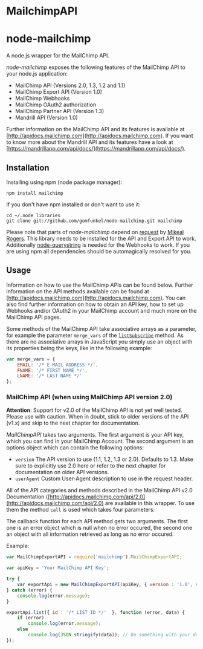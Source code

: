 # MailchimpAPI


# node-mailchimp

A node.js wrapper for the MailChimp API.

_node-mailchimp_ exposes the following features of the MailChimp API to your node.js application:

 * MailChimp API (Versions 2.0, 1.3, 1.2 and 1.1)
 * MailChimp Export API (Version 1.0)
 * MailChimp Webhooks
 * MailChimp OAuth2 authorization
 * MailChimp Partner API (Version 1.3)
 * Mandrill API (Version 1.0)

Further information on the MailChimp API and its features is available at [http://apidocs.mailchimp.com](http://apidocs.mailchimp.com). If you want to know more about the Mandrill API and its features have a look at [https://mandrillapp.com/api/docs/](https://mandrillapp.com/api/docs/).


## Installation

Installing using npm (node package manager):

    npm install mailchimp

If you don't have npm installed or don't want to use it:

    cd ~/.node_libraries
    git clone git://github.com/gomfunkel/node-mailchimp.git mailchimp

Please note that parts of _node-mailchimp_ depend on [request](http://github.com/mikeal/request) by [Mikeal Rogers](http://github.com/mikeal). This library needs to be installed for the API and Export API to work. Additionally [node-querystring](http://github.com/visionmedia/node-querystring) is needed for the Webhooks to work. If you are using npm all dependencies should be automagically resolved for you.

## Usage

Information on how to use the MailChimp APIs can be found below. Further information on the API methods available can be found at [http://apidocs.mailchimp.com](http://apidocs.mailchimp.com). You can also find further information on how to obtain an API key, how to set up Webhooks and/or OAuth2 in your MailChimp account and much more on the MailChimp API pages.

Some methods of the MailChimp API take associative arrays as a parameter, for example the parameter `merge_vars` of the [`listSubscribe`](http://apidocs.mailchimp.com/api/1.3/listsubscribe.func.php) method. As there are no associative arrays in JavaScript you simply use an object with its properties being the keys, like in the following example:

```javascript
var merge_vars = {
	EMAIL: '/* E-MAIL ADDRESS */',
	FNAME: '/* FIRST NAME */',
	LNAME: '/* LAST NAME */'
};
```

### MailChimp API (when using MailChimp API version 2.0)

__Attention__: Support for v2.0 of the MailChimp API is not yet well tested. Please use with caution. When in doubt, stick to older versions of the API (v1.x) and skip to the next chapter for documentation.

_MailChimpAPI_ takes two arguments. The first argument is your API key, which you can find in your MailChimp Account. The second argument is an options object which can contain the following options:

 * `version` The API version to use (1.1, 1.2, 1.3 or 2.0). Defaults to 1.3. Make sure to explicitly use 2.0 here or refer to the next chapter for documentation on older API versions.
 * `userAgent` Custom User-Agent description to use in the request header.

All of the API categories and methods described in the MailChimp API v2.0 Documentation ([http://apidocs.mailchimp.com/api/2.0](http://apidocs.mailchimp.com/api/2.0) are available in this wrapper. To use them the method `call` is used which takes four parameters:

The callback function for each API method gets two arguments. The first one is an error object which is null when no error occured, the second one an object with all information retrieved as long as no error occured.

Example:

```javascript
var MailChimpExportAPI = require('mailchimp').MailChimpExportAPI;

var apiKey = 'Your MailChimp API Key';

try {
    var exportApi = new MailChimpExportAPI(apiKey, { version : '1.0', secure: false });
} catch (error) {
    console.log(error.message);
}

exportApi.list({ id : '/* LIST ID */'  }, function (error, data) {
    if (error)
        console.log(error.message);
    else
        console.log(JSON.stringify(data)); // Do something with your data!
});

```

